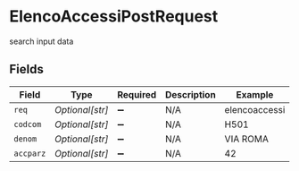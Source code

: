 # ElencoAccessiPostRequest

search input data


## Fields

| Field              | Type               | Required           | Description        | Example            |
| ------------------ | ------------------ | ------------------ | ------------------ | ------------------ |
| `req`              | *Optional[str]*    | :heavy_minus_sign: | N/A                | elencoaccessi      |
| `codcom`           | *Optional[str]*    | :heavy_minus_sign: | N/A                | H501               |
| `denom`            | *Optional[str]*    | :heavy_minus_sign: | N/A                | VIA ROMA           |
| `accparz`          | *Optional[str]*    | :heavy_minus_sign: | N/A                | 42                 |